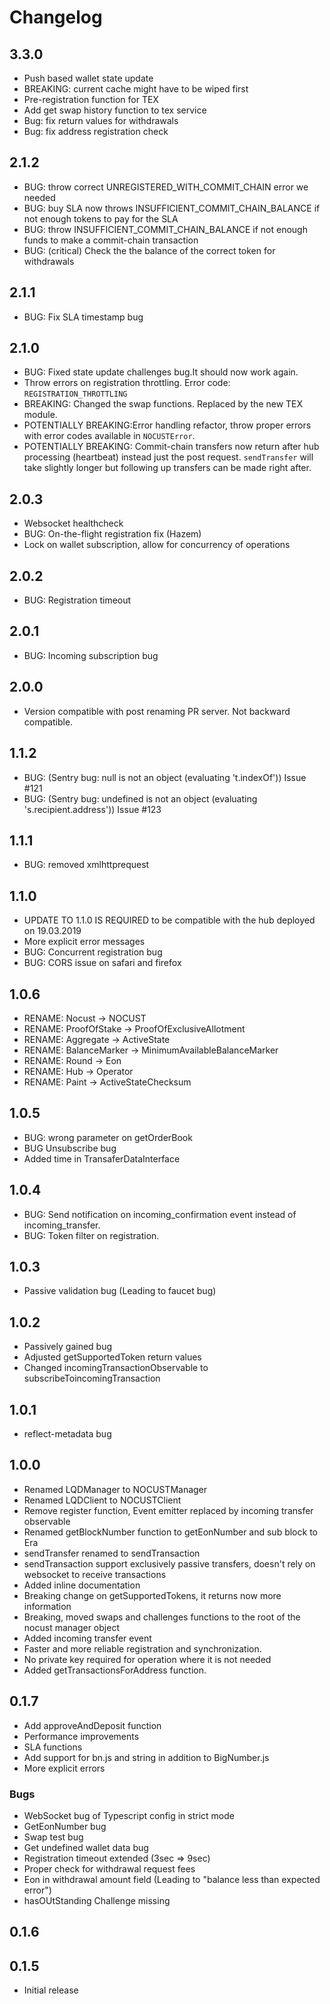 # Changelog

## 3.3.0

- Push based wallet state update
- BREAKING: current cache might have to be wiped first
- Pre-registration function for TEX
- Add get swap history function to tex service
- Bug: fix return values for withdrawals
- Bug: fix address registration check

## 2.1.2

- BUG: throw correct UNREGISTERED_WITH_COMMIT_CHAIN error we needed
- BUG: buy SLA now throws INSUFFICIENT_COMMIT_CHAIN_BALANCE if not enough tokens to pay for the SLA
- BUG: throw INSUFFICIENT_COMMIT_CHAIN_BALANCE if not enough funds to make a commit-chain transaction
- BUG: (critical) Check the the balance of the correct token for withdrawals

## 2.1.1

- BUG: Fix SLA timestamp bug

## 2.1.0

- BUG: Fixed state update challenges bug.It should now work again.
- Throw errors on registration throttling. Error code: `REGISTRATION_THROTTLING`
- BREAKING: Changed the swap functions. Replaced by the new TEX module.
- POTENTIALLY BREAKING:Error handling refactor, throw proper errors with error codes available in `NOCUSTError`.
- POTENTIALLY BREAKING: Commit-chain transfers now return after hub processing (heartbeat) instead just the post request. `sendTransfer` will take slightly longer but following up transfers can be made right after.

## 2.0.3

- Websocket healthcheck
- BUG: On-the-flight registration fix (Hazem)
- Lock on wallet subscription, allow for concurrency of operations

## 2.0.2

- BUG: Registration timeout

## 2.0.1

- BUG: Incoming subscription bug

## 2.0.0

- Version compatible with post renaming PR server. Not backward compatible.

## 1.1.2

- BUG: (Sentry bug: null is not an object (evaluating 't.indexOf')) Issue #121
- BUG: (Sentry bug: undefined is not an object (evaluating 's.recipient.address')) Issue #123

## 1.1.1

- BUG: removed xmlhttprequest

## 1.1.0

- UPDATE TO 1.1.0 IS REQUIRED to be compatible with the hub deployed on 19.03.2019
- More explicit error messages
- BUG: Concurrent registration bug
- BUG: CORS issue on safari and firefox

## 1.0.6

- RENAME: Nocust -> NOCUST
- RENAME: ProofOfStake -> ProofOfExclusiveAllotment
- RENAME: Aggregate -> ActiveState
- RENAME: BalanceMarker -> MinimumAvailableBalanceMarker
- RENAME: Round -> Eon
- RENAME: Hub -> Operator
- RENAME: Paint -> ActiveStateChecksum

## 1.0.5

- BUG: wrong parameter on getOrderBook
- BUG Unsubscribe bug
- Added time in TransaferDataInterface

## 1.0.4

- BUG: Send notification on incoming_confirmation event instead of incoming_transfer.
- BUG: Token filter on registration.

## 1.0.3

- Passive validation bug (Leading to faucet bug)

## 1.0.2

- Passively gained bug
- Adjusted getSupportedToken return values
- Changed incomingTransactionObservable to subscribeToincomingTransaction

## 1.0.1

- reflect-metadata bug

## 1.0.0

- Renamed LQDManager to NOCUSTManager
- Renamed LQDClient to NOCUSTClient
- Remove register function, Event emitter replaced by incoming transfer observable
- Renamed getBlockNumber function to getEonNumber and sub block to Era
- sendTransfer renamed to sendTransaction
- sendTransaction support exclusively passive transfers, doesn't rely on websocket to receive transactions
- Added inline documentation
- Breaking change on getSupportedTokens, it returns now more information
- Breaking, moved swaps and challenges functions to the root of the nocust manager object
- Added incoming transfer event
- Faster and more reliable registration and synchronization.
- No private key required for operation where it is not needed
- Added getTransactionsForAddress function.

## 0.1.7

- Add approveAndDeposit function
- Performance improvements
- SLA functions
- Add support for bn.js and string in addition to BigNumber.js
- More explicit errors

### Bugs

- WebSocket bug of Typescript config in strict mode
- GetEonNumber bug
- Swap test bug
- Get undefined wallet data bug
- Registration timeout extended (3sec => 9sec)
- Proper check for withdrawal request fees
- Eon in withdrawal amount field (Leading to "balance less than expected error")
- hasOUtStanding Challenge missing

## 0.1.6

## 0.1.5

- Initial release
